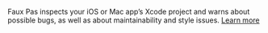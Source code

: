 Faux Pas inspects your iOS or Mac app’s Xcode project and warns about possible bugs, as well as about maintainability and style issues. [Learn more](http://fauxpasapp.com/)
